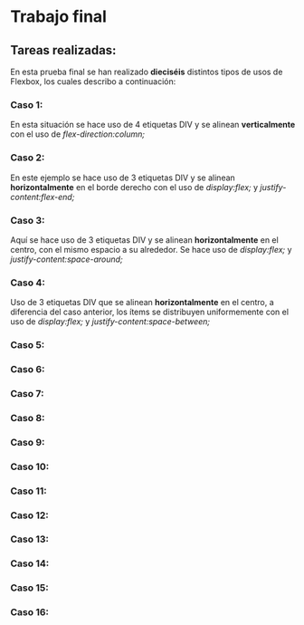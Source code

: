 # Trabajo final

## Tareas realizadas:
En esta prueba final se han realizado **dieciséis** distintos tipos de usos de Flexbox, los cuales describo a continuación:

### Caso 1:
En esta situación se hace uso de 4 etiquetas DIV y se alinean **verticalmente** con el uso de *flex-direction:column;*

### Caso 2:
En este ejemplo se hace uso de 3 etiquetas DIV y se alinean **horizontalmente** en el borde derecho con el uso de *display:flex;* y *justify-content:flex-end;*

### Caso 3:
Aquí se hace uso de 3 etiquetas DIV y se alinean **horizontalmente** en el centro, con el mismo espacio a su alrededor. Se hace uso de *display:flex;* y *justify-content:space-around;*

### Caso 4:
Uso de 3 etiquetas DIV que se alinean **horizontalmente** en el centro, a diferencia del caso anterior, los ítems se distribuyen uniformemente con el uso de *display:flex;* y *justify-content:space-between;*

### Caso 5:


### Caso 6:
### Caso 7:
### Caso 8:
### Caso 9:
### Caso 10:
### Caso 11:
### Caso 12:
### Caso 13:
### Caso 14:
### Caso 15:
### Caso 16:
